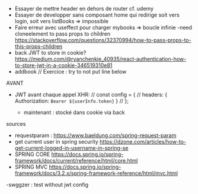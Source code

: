 - Essayer de mettre header en dehors de router cf. udemy
- Essayer de developper sans composant home qui redirige soit vers login, soit vers listBooks => impossible
- Faire erreur avec useffect pour charger mybooks => boucle infinie
-need cloneelement to pass props to children https://stackoverflow.com/questions/32370994/how-to-pass-props-to-this-props-children
- back JWT to store in cookie? https://medium.com/@ryanchenkie_40935/react-authentication-how-to-store-jwt-in-a-cookie-346519310e81
- addbook // Exercice : try to not put line below

AVANT
- JWT avant chaque appel XHR:
  //   const config = {
  //     headers: { Authorization: `Bearer ${userInfo.token}` }
  // };

  - maintenant : stocké dans cookie via back

sources
  - requestparam : https://www.baeldung.com/spring-request-param
  - get current user in spring security https://dzone.com/articles/how-to-get-current-logged-in-username-in-spring-se
  - SPRING CORE https://docs.spring.io/spring-framework/docs/current/reference/html/core.html
  - SPRING MVC https://docs.spring.io/spring-framework/docs/3.2.x/spring-framework-reference/html/mvc.html

-swggzer : test without jwt config